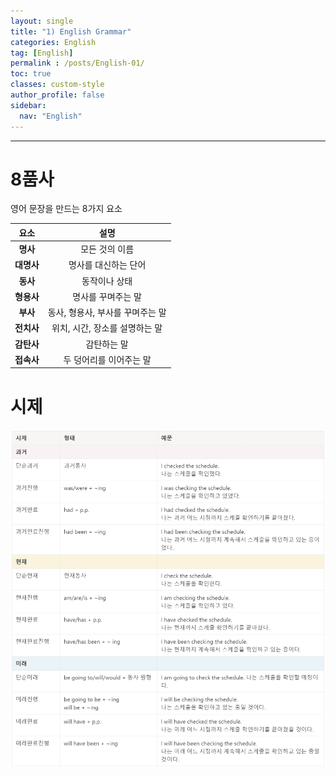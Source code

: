 ```yaml
---
layout: single
title: "1) English Grammar"
categories: English
tag: [English]
permalink : /posts/English-01/
toc: true
classes: custom-style
author_profile: false
sidebar:
  nav: "English"
---
```


<hr>

# 8품사

영어 문장을 만드는 8가지 요소

|**요소**|**설명**|
|:---------:|:--------:|
|**명사**|모든 것의 이름|
|**대명사**|명사를 대신하는 단어|
|**동사**|동작이나 상태|
|**형용사**|명사를 꾸며주는 말|
|**부사**|동사, 형용사, 부사를 꾸며주는 말|
|**전치사**|위치, 시간, 장소를 설명하는 말|
|**감탄사**|감탄하는 말|
|**접속사**|두 덩어리를 이어주는 말|

# 시제

<p id="img_center">
  <img 
        src="../../assets/images/English/English-01.png"
        alt="image"
        title="image"
  >
</p>